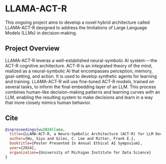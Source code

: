 # LLAMA-ACT-R
This ongoing project aims to develop a novel hybrid architecture called LLAMA-ACT-R designed to address the limitations of Large Language Models (LLMs) in decision-making.

## Project Overview
LLAMA-ACT-R leveras a well-established neural-symbolic AI system---the ACT-R cognitive architecture. ACT-R is an integrated theory of the mind, realized as a neural-symbolic AI that encompasses perception, memory, goal-setting, and action. It is used to develop synthetic agents for learning and training. LLAMA-ACT-R will use fine-tuned ACT-R models, trained on several tasks, to inform the final embedding layer of an LLM. This process combines human-like decision-making patterns and learning curves with an LLM, enabling the resulting system to make decisions and learn in a way that more closely mimics human behavior.

## Cite
```bibtex
@inproceedings{wu2024llama,
  title={LLAMA-ACT-R, a Neuro-Symbolic Architecture (ACT-R) for LLM Decision Making},
  author={Wu, Siyu and Giles, C. Lee and Ritter, Frank E.},
  booktitle={Poster Presented In Annual Ethical AI Symposium},
  year={2024},
  organization={University of Michigan Institute for Data Science}
}
```
